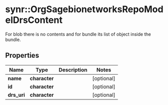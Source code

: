 # synr::OrgSagebionetworksRepoModelDrsContent

For blob there is no contents and for bundle its list of object inside the bundle.

## Properties
Name | Type | Description | Notes
------------ | ------------- | ------------- | -------------
**name** | **character** |  | [optional] 
**id** | **character** |  | [optional] 
**drs_uri** | **character** |  | [optional] 


